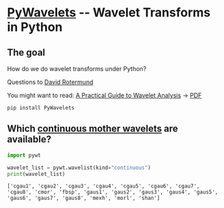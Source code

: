 # [PyWavelets](https://pywavelets.readthedocs.io/en/latest/) -- Wavelet Transforms in Python
## The goal
How do we do wavelet transforms under Python?

Questions to [David Rotermund](mailto:davrot@uni-bremen.de)

You might want to read: [A Practical Guide to Wavelet Analysis](https://paos.colorado.edu/research/wavelets/)  ->  [PDF](https://paos.colorado.edu/research/wavelets/bams_79_01_0061.pdf)

```
pip install PyWavelets
```

## Which [continuous mother wavelets](https://pywavelets.readthedocs.io/en/latest/ref/cwt.html#continuous-wavelet-families) are available?

```python
import pywt

wavelet_list = pywt.wavelist(kind="continuous")
print(wavelet_list)
```

```
['cgau1', 'cgau2', 'cgau3', 'cgau4', 'cgau5', 'cgau6', 'cgau7', 'cgau8', 'cmor', 'fbsp', 'gaus1', 'gaus2', 'gaus3', 'gaus4', 'gaus5', 'gaus6', 'gaus7', 'gaus8', 'mexh', 'morl', 'shan']
```
